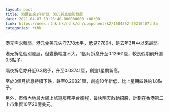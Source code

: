 ```yaml
---
layout: post
title: 港匯創逾1年新低　港元拆息個別發展
date: 2021-04-07 13:26:40.000000000 +08:00
link: https://news.rthk.hk/rthk/ch/component/k2/1584552-20210407.htm
categories: rthk
---
```


港元需求轉弱，港元兌美元失守7.78水平，低見7.7804，是去年3月中以來最弱。

港元拆息個別發展，但變動幅度不大。1個月拆息升至0.12661厘，較長假期前升逾0.5點子。

隔夜拆息亦升近0.3點子，升至0.03741厘，創逾1星期新高。

至於3個月拆息持續下跌，跌至0.20821厘，創逾10年新低，比上星期四跌約1.8點子。

另外，市傳內地最大網上旅遊服務平台攜程，最快明天啟動招股，計劃在香港第二上市集資10至20億美元。
